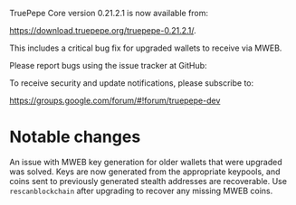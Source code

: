 TruePepe Core version 0.21.2.1 is now available from:

 <https://download.truepepe.org/truepepe-0.21.2.1/>.

This includes a critical bug fix for upgraded wallets to receive via MWEB.

Please report bugs using the issue tracker at GitHub:

  </issues>

To receive security and update notifications, please subscribe to:

  <https://groups.google.com/forum/#!forum/truepepe-dev>

Notable changes
===============

An issue with MWEB key generation for older wallets that were upgraded was solved.
Keys are now generated from the appropriate keypools, and coins sent to previously generated stealth addresses are recoverable.
Use `rescanblockchain` after upgrading to recover any missing MWEB coins.

